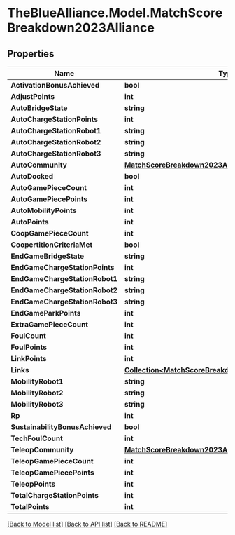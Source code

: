 # TheBlueAlliance.Model.MatchScoreBreakdown2023Alliance

## Properties

Name | Type | Description | Notes
------------ | ------------- | ------------- | -------------
**ActivationBonusAchieved** | **bool** |  | [optional] 
**AdjustPoints** | **int** |  | [optional] 
**AutoBridgeState** | **string** |  | [optional] 
**AutoChargeStationPoints** | **int** |  | [optional] 
**AutoChargeStationRobot1** | **string** |  | [optional] 
**AutoChargeStationRobot2** | **string** |  | [optional] 
**AutoChargeStationRobot3** | **string** |  | [optional] 
**AutoCommunity** | [**MatchScoreBreakdown2023AllianceAutoCommunity**](MatchScoreBreakdown2023AllianceAutoCommunity.md) |  | [optional] 
**AutoDocked** | **bool** |  | [optional] 
**AutoGamePieceCount** | **int** |  | [optional] 
**AutoGamePiecePoints** | **int** |  | [optional] 
**AutoMobilityPoints** | **int** |  | [optional] 
**AutoPoints** | **int** |  | [optional] 
**CoopGamePieceCount** | **int** |  | [optional] 
**CoopertitionCriteriaMet** | **bool** |  | [optional] 
**EndGameBridgeState** | **string** |  | [optional] 
**EndGameChargeStationPoints** | **int** |  | [optional] 
**EndGameChargeStationRobot1** | **string** |  | [optional] 
**EndGameChargeStationRobot2** | **string** |  | [optional] 
**EndGameChargeStationRobot3** | **string** |  | [optional] 
**EndGameParkPoints** | **int** |  | [optional] 
**ExtraGamePieceCount** | **int** |  | [optional] 
**FoulCount** | **int** |  | [optional] 
**FoulPoints** | **int** |  | [optional] 
**LinkPoints** | **int** |  | [optional] 
**Links** | [**Collection&lt;MatchScoreBreakdown2023AllianceLinksInner&gt;**](MatchScoreBreakdown2023AllianceLinksInner.md) |  | [optional] 
**MobilityRobot1** | **string** |  | [optional] 
**MobilityRobot2** | **string** |  | [optional] 
**MobilityRobot3** | **string** |  | [optional] 
**Rp** | **int** |  | [optional] 
**SustainabilityBonusAchieved** | **bool** |  | [optional] 
**TechFoulCount** | **int** |  | [optional] 
**TeleopCommunity** | [**MatchScoreBreakdown2023AllianceAutoCommunity**](MatchScoreBreakdown2023AllianceAutoCommunity.md) |  | [optional] 
**TeleopGamePieceCount** | **int** |  | [optional] 
**TeleopGamePiecePoints** | **int** |  | [optional] 
**TeleopPoints** | **int** |  | [optional] 
**TotalChargeStationPoints** | **int** |  | [optional] 
**TotalPoints** | **int** |  | [optional] 

[[Back to Model list]](../../README.md#documentation-for-models) [[Back to API list]](../../README.md#documentation-for-api-endpoints) [[Back to README]](../../README.md)

